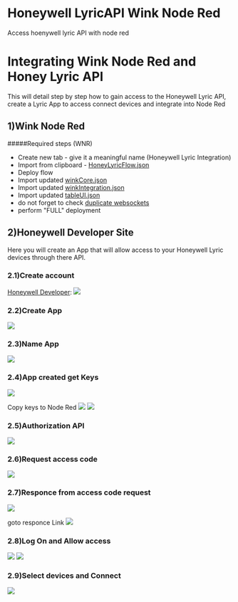 
# Honeywell LyricAPI Wink Node Red
Access hoenywell lyric API with node red
# Integrating Wink Node Red and Honey Lyric API
This will detail step by step how to gain access to the Honeywell Lyric API, create a Lyric App to access connect devices and integrate into Node Red
## 1)Wink Node Red
#####Required steps (WNR)
*  Create new tab  - give it a meaningful name (Honeywell Lyric Integration)
*  Import from clipboard - [HoneyLyricFlow.json](HoneyLyricFlow.json)
*  Deploy flow
*  Import updated [winkCore.json](../Bluemix/winkCore.json)
*  Import updated [winkIntegration.json](../Bluemix/winkIntegration.json)
*  Import updated [tableUI.json](../Bluemix/tabletUI.json)
*  do not forget to check [duplicate websockets](../../README-WebsocketFix.md)
*  perform "FULL" deployment<br>

## 2)Honeywell Developer Site
Here you will create an App that will allow access to your Honeywell Lyric devices through there API.

### 2.1)Create account
[Honeywell Developer](https://developer.honeywell.com/):
<img src='/images/signup.jpg'/>

### 2.2)Create App
<img src='/images/createApp.jpg'/>

### 2.3)Name App
<img src='/images/appName.jpg'/>

### 2.4)App created get Keys
<img src='/images/appCreated.jpg'/>

Copy keys to Node Red
<img src='/images/nodeRedKeys.jpg'/>
<img src='/images/setKeys.jpg'/>

### 2.5)Authorization API
<img src='/images/authAPIs.jpg'/>

### 2.6)Request access code
<img src='/images/makeRequest.jpg'/>

### 2.7)Responce from access code request
<img src='/images/response.jpg'/>

goto responce Link
<img src='/images/goto.jpg'/>

### 2.8)Log On and Allow access
<img src='/images/logOn.jpg'/>
<img src='/images/allow.jpg'/>

### 2.9)Select devices and Connect
<img src='/images/connect.jpg'/>

